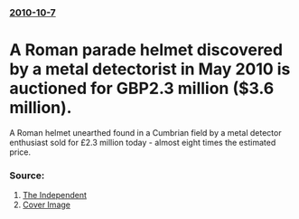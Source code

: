 ### [2010-10-7](/news/2010/10/7/index.md)

# A Roman parade helmet discovered by a metal detectorist in May 2010 is auctioned for GBP2.3 million ($3.6 million). 

A Roman helmet unearthed found in a Cumbrian field by a metal detector enthusiast sold for £2.3 million today - almost eight times the estimated price.


### Source:

1. [The Independent](http://www.independent.co.uk/news/uk/home-news/roman-helmet-found-in-field-sells-for-23m-2100601.html)
1. [Cover Image](https://static.independent.co.uk/s3fs-public/thumbnails/image/2010/10/07/14/469106.bin)
